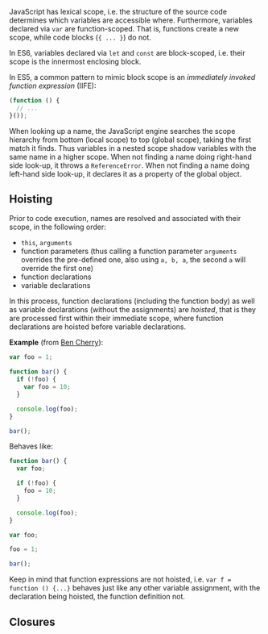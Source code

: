 
JavaScript has lexical scope, i.e. the structure of the source code determines which variables are accessible where. Furthermore, variables declared via `var` are function-scoped. That is, functions create a new scope, while code blocks (`{ ... }`) do not.  

In ES6, variables declared via `let` and `const` are block-scoped, i.e. their scope is the innermost enclosing block.

In ES5, a common pattern to mimic block scope is an _immediately invoked function expression_ (IIFE):
```js
(function () {
  // ...
}());
```

When looking up a name, the JavaScript engine searches the scope hierarchy from bottom (local scope) to top (global scope), taking the first match it finds. Thus variables in a nested scope shadow variables with the same name in a higher scope. When not finding a name doing right-hand side look-up, it throws a `ReferenceError`. When not finding a name doing left-hand side look-up, it declares it as a property of the global object.   

## Hoisting

Prior to code execution, names are resolved and associated with their scope, in the following order:

* `this`, `arguments`
* function parameters (thus calling a function parameter `arguments` overrides the pre-defined one, also using `a, b, a`, the second `a` will override the first one)
* function declarations
* variable declarations

In this process, function declarations (including the function body) as well as variable declarations (without the assignments) are _hoisted_, that is they are processed first within their immediate scope, where function declarations are hoisted before variable declarations.

**Example** (from [Ben Cherry](http://www.adequatelygood.com/JavaScript-Scoping-and-Hoisting.html)):

```js
var foo = 1;

function bar() {
  if (!foo) {
    var foo = 10;
  }

  console.log(foo);
}

bar();
```
Behaves like:
```js
function bar() {
  var foo;

  if (!foo) {
    foo = 10;
  }

  console.log(foo);
}

var foo;

foo = 1;

bar();
```

Keep in mind that function expressions are not hoisted, i.e. `var f = function () {...}` behaves just like any other variable assignment, with the declaration being hoisted, the function definition not.

## Closures

